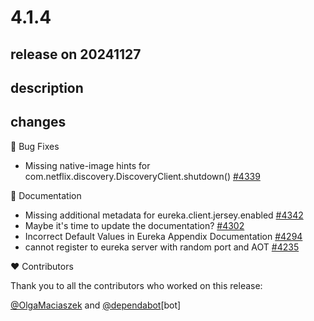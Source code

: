 # 4.1.4

## release on 20241127

## description

## changes

🐞 Bug Fixes

* Missing native-image hints for com.netflix.discovery.DiscoveryClient.shutdown() <a href="https://github.com/spring-cloud/spring-cloud-netflix/issues/4339" data-hovercard-type="issue" data-hovercard-url="/spring-cloud/spring-cloud-netflix/issues/4339/hovercard">#4339</a>

📔 Documentation

* Missing additional metadata for eureka.client.jersey.enabled <a href="https://github.com/spring-cloud/spring-cloud-netflix/issues/4342" data-hovercard-type="issue" data-hovercard-url="/spring-cloud/spring-cloud-netflix/issues/4342/hovercard">#4342</a>
* Maybe it's time to update the documentation? <a href="https://github.com/spring-cloud/spring-cloud-netflix/issues/4302" data-hovercard-type="issue" data-hovercard-url="/spring-cloud/spring-cloud-netflix/issues/4302/hovercard">#4302</a>
* Incorrect Default Values in Eureka Appendix Documentation <a href="https://github.com/spring-cloud/spring-cloud-netflix/issues/4294" data-hovercard-type="issue" data-hovercard-url="/spring-cloud/spring-cloud-netflix/issues/4294/hovercard">#4294</a>
* cannot register to eureka server with random port and AOT <a href="https://github.com/spring-cloud/spring-cloud-netflix/issues/4235" data-hovercard-type="issue" data-hovercard-url="/spring-cloud/spring-cloud-netflix/issues/4235/hovercard">#4235</a>

❤️ Contributors

Thank you to all the contributors who worked on this release:

<a class="user-mention notranslate" data-hovercard-type="user" data-hovercard-url="/users/OlgaMaciaszek/hovercard" data-octo-click="hovercard-link-click" data-octo-dimensions="link_type:self" href="https://github.com/OlgaMaciaszek">@OlgaMaciaszek</a> and <a class="user-mention notranslate" data-hovercard-type="organization" data-hovercard-url="/orgs/dependabot/hovercard" data-octo-click="hovercard-link-click" data-octo-dimensions="link_type:self" href="https://github.com/dependabot">@dependabot</a>[bot]

